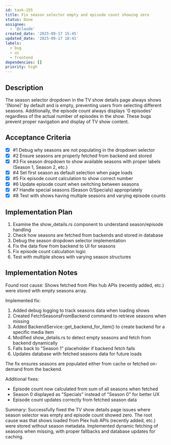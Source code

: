 ```yaml
---
id: task-155
title: Fix season selector empty and episode count showing zero
status: Done
assignee:
  - '@claude'
created_date: '2025-09-17 15:45'
updated_date: '2025-09-17 18:41'
labels:
  - bug
  - ui
  - frontend
dependencies: []
priority: high
---
```


## Description

The season selector dropdown in the TV show details page always shows '(None)' by default and is empty, preventing users from selecting different seasons. Additionally, the episode count always displays '0 episodes' regardless of the actual number of episodes in the show. These bugs prevent proper navigation and display of TV show content.

## Acceptance Criteria
<!-- AC:BEGIN -->
- [x] #1 Debug why seasons are not populating in the dropdown selector
- [x] #2 Ensure seasons are properly fetched from backend and stored
- [x] #3 Fix season dropdown to show available seasons with proper labels (Season 1, Season 2, etc.)
- [x] #4 Set first season as default selection when page loads
- [x] #5 Fix episode count calculation to show correct number
- [x] #6 Update episode count when switching between seasons
- [x] #7 Handle special seasons (Season 0/Specials) appropriately
- [x] #8 Test with shows having multiple seasons and varying episode counts
<!-- AC:END -->


## Implementation Plan

1. Examine the show_details.rs component to understand season/episode handling
2. Check how seasons are fetched from backends and stored in database
3. Debug the season dropdown selector implementation
4. Fix the data flow from backend to UI for seasons
5. Fix episode count calculation logic
6. Test with multiple shows with varying season structures


## Implementation Notes

Found root cause: Shows fetched from Plex hub APIs (recently added, etc.) were stored with empty seasons array.

Implemented fix:
1. Added debug logging to track seasons data when loading shows
2. Created FetchSeasonsFromBackend command to retrieve seasons when missing
3. Added BackendService::get_backend_for_item() to create backend for a specific media item
4. Modified show_details.rs to detect empty seasons and fetch from backend dynamically
5. Falls back to "Season 1" placeholder if backend fetch fails
6. Updates database with fetched seasons data for future loads

The fix ensures seasons are populated either from cache or fetched on-demand from the backend.

Additional fixes:
- Episode count now calculated from sum of all seasons when fetched
- Season 0 displayed as "Specials" instead of "Season 0" for better UX
- Episode count updates correctly from fetched season data

Summary:
Successfully fixed the TV show details page issues where season selector was empty and episode count showed zero. The root cause was that shows loaded from Plex hub APIs (recently added, etc.) were stored without season metadata. Implemented dynamic fetching of seasons when missing, with proper fallbacks and database updates for caching.
